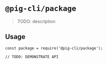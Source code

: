 # `@pig-cli/package`

> TODO: description

## Usage

```
const package = require('@pig-cli/package');

// TODO: DEMONSTRATE API
```
